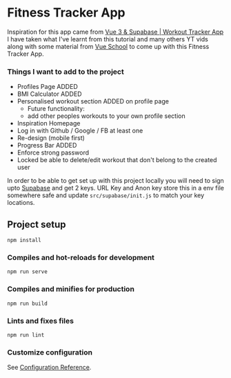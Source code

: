 # Fitness Tracker App

Inspiration for this app came from [Vue 3 & Supabase | Workout Tracker App](https://www.youtube.com/watch?v=3tF0fGkd4ho)
I have taken what I've learnt from this tutorial and many others YT vids along with some material from [Vue School](https://vueschool.io/)
to come up with this Fitness Tracker App.

### Things I want to add to the project
- Profiles Page ADDED
- BMI Calculator ADDED
- Personalised workout section ADDED on profile page
  - Future functionality:
  - add other peoples workouts to your own profile section
- Inspiration Homepage 
- Log in with Github / Google / FB at least one
- Re-design (mobile first)
- Progress Bar ADDED
- Enforce strong password
- Locked be able to delete/edit workout 
that don't belong to the created user

In order to be able to get set up with this project locally you will 
need to sign upto [Supabase](https://supabase.com/) and get 2 keys. 
URL Key and Anon key store this in a env file somewhere safe and update
``
src/supabase/init.js
`` to match your key locations.

## Project setup
```
npm install
```

### Compiles and hot-reloads for development
```
npm run serve
```


### Compiles and minifies for production
```
npm run build
```

### Lints and fixes files
```
npm run lint
```

### Customize configuration
See [Configuration Reference](https://cli.vuejs.org/config/).
